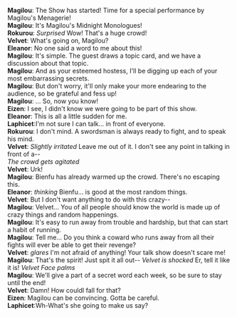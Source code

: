 **Magilou**: The Show has started! Time for a special performance by Magilou's Menagerie!  
**Magilou**: It's Magilou's Midnight Monologues!  
**Rokurou**: *Surprised* Wow! That's a huge crowd!  
**Velvet**:  What's going on, Magilou?  
**Eleanor**: No one said a word to me about this!  
**Magilou**: It's simple. The guest draws a topic card, and we have a discussion about that topic.  
**Magilou**: And as your esteemed hostess, I'll be digging up each of your most embarrassing secrets.  
**Magilou**: But don't worry, it'll only make your more endearing to the audience, so be grateful and fess up!  
**Magilou**: ... So, now you know!  
**Eizen**:   I see, I didn't know we were going to be part of this show.  
**Eleanor**: This is all a little sudden for me.  
**Laphicet**:I'm not sure I can talk... in front of everyone.  
**Rokurou**: I don't mind. A swordsman is always ready to fight, and to speak his mind.  
**Velvet**:  *Slightly irritated* Leave me out of it. I don't see any point in talking in front of a--  
*The crowd gets agitated*  
**Velvet**:  Urk!  
**Magilou**: Bienfu has already warmed up the crowd. There's no escaping this.  
**Eleanor**: *thinking* Bienfu... is good at the most random things.  
**Velvet**:  But I don't want anything to do with this crazy--  
**Magilou**: Velvet... You of all people should know the world is made up of crazy things and random happenings.  
**Magilou**: It's easy to run away from trouble and hardship, but that can start a habit of running.  
**Magilou**: Tell me... Do you think a coward who runs away from all their fights will ever be able to get their revenge?  
**Velvet**:  *glares* I'm not afraid of anything! Your talk show doesn't scare me!  
**Magilou**: That's the spirit! Just spit it all out-- *Velvet is shocked* Er, tell it like it is! *Velvet Face palms*  
**Magilou**: We'll give a part of a secret word each week, so be sure to stay until the end!  
**Velvet**:  Damn! How couldI fall for that?  
**Eizen**:   Magilou can be convincing. Gotta be careful.  
**Laphicet**:Wh-What's she going to make us say?  